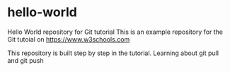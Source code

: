 # hello-world
Hello World repository for Git tutorial
This is an example repository for the Git tutoial on https://www.w3schools.com

This repository is built step by step in the tutorial.
Learning about git pull and git push 



